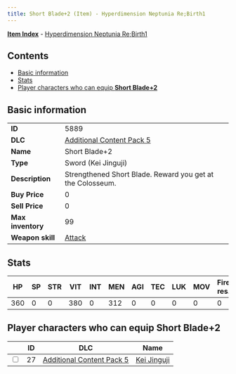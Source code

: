 ```yaml
---
title: Short Blade+2 (Item) - Hyperdimension Neptunia Re;Birth1
---
```


[**Item Index**](/neptunia/rb1/item/index.html) - [Hyperdimension Neptunia Re;Birth1](/neptunia/rb1)

## Contents

- [Basic information](#basic-information)
- [Stats](#stats)
- [Player characters who can equip **Short Blade+2**](#player-characters-who-can-equip-short-blade-2)

## Basic information

|   |   |
| -- | -- |
| **ID** | 5889 |
| **DLC** | [Additional Content Pack 5](/neptunia/rb1/dlc/14-pack5.html) |
| **Name** | Short Blade+2 |
| **Type** | Sword (Kei Jinguji) |
| **Description** | Strengthened Short Blade. Reward you get at the Colosseum. |
| **Buy Price** | 0 |
| **Sell Price** | 0 |
| **Max inventory** | 99 |
| **Weapon skill** | [Attack](/neptunia/rb1/skill/14-3401-attack.html) |


## Stats

| HP | SP | STR | VIT | INT | MEN | AGI | TEC | LUK | MOV | Fire res. | Ice res. | Wind res. | Lightning res. |
| -- | -- | --- | --- | --- | --- | --- | --- | --- | --- | --------- | -------- | --------- | -------------- |
| 360 | 0 | 0 | 380 | 0 | 312 | 0 | 0 | 0 | 0 | 0 | 0 | 0 | 0 |


## Player characters who can equip **Short Blade+2**

|    | ID | DLC | Name |
| -- | -- | --- | ---- |
| <input type="checkbox" id="rb1-player-14-27" class="trackbox" /> | 27 | [Additional Content Pack 5](/neptunia/rb1/dlc/14-pack5.html) | [Kei Jinguji](/neptunia/rb1/player/14-27-kei-jinguji.html) |
